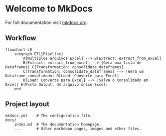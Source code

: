 # Welcome to MkDocs

For full documentation visit [mkdocs.org](https://www.mkdocs.org).

## Workflow

```mermaid
flowchart LR
    subgraph ETL[Pipeline]
        A[Multiplos arquivos Excel] --> B[Extract: extract_from_excel]
        B[Extract: extract_from_excel] --> |Gera uma lista de Dataframes| C[Transformation: consolidate_dataframes]
        C[Transformation: consolidate_dataframes] --> |Gera um Dataframe consolidado| D[Load: Converte para Excel]
        D[Load: Converte para Excel] --> |Salva o consolidado em Excel| E[Pasta Output: Um arquivo único Excel]
    end
```

## Project layout

    mkdocs.yml    # The configuration file.
    docs/
        index.md  # The documentation homepage.
        ...       # Other markdown pages, images and other files.
